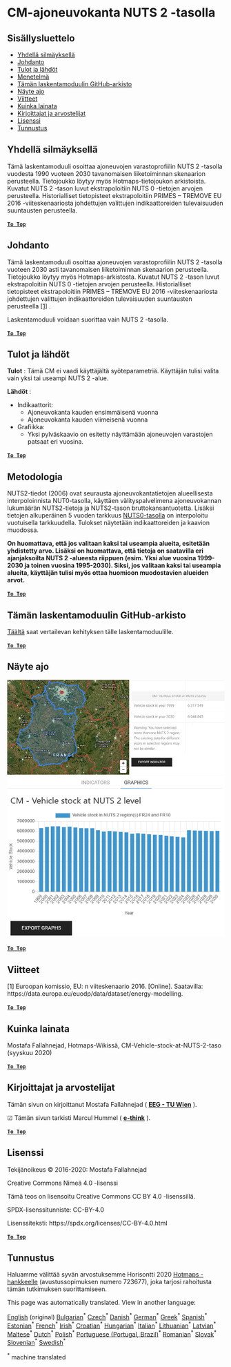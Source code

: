 <h1><a class="anchor" id="cm-vehicle-stock-at-nuts-2-level" href="#cm-vehicle-stock-at-nuts-2-level"><i class="fa fa-link"></i></a>CM-ajoneuvokanta NUTS 2 -tasolla</h1><h2><a class="anchor" id="table-of-contents" href="#table-of-contents"><i class="fa fa-link"></i></a> Sisällysluettelo</h2><ul><li> <a href="#in-a-glance">Yhdellä silmäyksellä</a></li><li> <a href="#introduction">Johdanto</a></li><li> <a href="#inputs-and-outputs">Tulot ja lähdöt</a></li><li> <a href="#method">Menetelmä</a></li><li> <a href="#github-repository-of-this-calculation-module">Tämän laskentamoduulin GitHub-arkisto</a></li><li> <a href="#sample-run">Näyte ajo</a></li><li> <a href="#references">Viitteet</a></li><li> <a href="#how-to-cite">Kuinka lainata</a></li><li> <a href="#authors-and-reviewers">Kirjoittajat ja arvostelijat</a></li><li> <a href="#license">Lisenssi</a></li><li> <a href="#acknowledgement">Tunnustus</a></li></ul><h2><a class="anchor" id="in-a-glance" href="#in-a-glance"><i class="fa fa-link"></i></a> Yhdellä silmäyksellä</h2><p> Tämä laskentamoduuli osoittaa ajoneuvojen varastoprofiilin NUTS 2 -tasolla vuodesta 1990 vuoteen 2030 tavanomaisen liiketoiminnan skenaarion perusteella. Tietojoukko löytyy myös Hotmaps-tietojoukon arkistoista. Kuvatut NUTS 2 -tason luvut ekstrapoloitiin NUTS 0 -tietojen arvojen perusteella. Historialliset tietopisteet ekstrapoloitiin PRIMES – TREMOVE EU 2016 -viiteskenaariosta johdettujen valittujen indikaattoreiden tulevaisuuden suuntausten perusteella.</p><p> <a href="#table-of-contents"><strong><code>To Top</code></strong></a></p><h2><a class="anchor" id="introduction" href="#introduction"><i class="fa fa-link"></i></a> Johdanto</h2><p> Tämä laskentamoduuli osoittaa ajoneuvojen varastoprofiilin NUTS 2 -tasolla vuoteen 2030 asti tavanomaisen liiketoiminnan skenaarion perusteella. Tietojoukko löytyy myös Hotmaps-arkistosta. Kuvatut NUTS 2 -tason luvut ekstrapoloitiin NUTS 0 -tietojen arvojen perusteella. Historialliset tietopisteet ekstrapoloitiin PRIMES – TREMOVE EU 2016 -viiteskenaariosta johdettujen valittujen indikaattoreiden tulevaisuuden suuntausten perusteella <a href="#references">[1]</a> .</p><p> Laskentamoduuli voidaan suorittaa vain NUTS 2 -tasolla.</p><p> <a href="#table-of-contents"><strong><code>To Top</code></strong></a></p><h2><a class="anchor" id="inputs-and-outputs" href="#inputs-and-outputs"><i class="fa fa-link"></i></a> Tulot ja lähdöt</h2><p> <strong>Tulot</strong> : Tämä CM ei vaadi käyttäjältä syöteparametriä. Käyttäjän tulisi valita vain yksi tai useampi NUTS 2 -alue.</p><p> <strong>Lähdöt</strong> :</p><ul><li> Indikaattorit:<ul><li> Ajoneuvokanta kauden ensimmäisenä vuonna</li><li> Ajoneuvokanta kauden viimeisenä vuonna</li></ul></li><li> Grafiikka:<ul><li> Yksi pylväskaavio on esitetty näyttämään ajoneuvojen varastojen patsaat eri vuosina.</li></ul></li></ul><p> <a href="#table-of-contents"><strong><code>To Top</code></strong></a></p><h2><a class="anchor" id="methodology" href="#methodology"><i class="fa fa-link"></i></a> Metodologia</h2><p> NUTS2-tiedot (2006) ovat seurausta ajoneuvokantatietojen alueellisesta interpoloinnista NUT0-tasolla, käyttäen välityspalvelimena ajoneuvokannan lukumäärän NUTS2-tietoja ja NUTS2-tason bruttokansantuotetta. Lisäksi tietojen alkuperäinen 5 vuoden tarkkuus <a href="https://gitlab.com/hotmaps/transport/nuts0">NUTS0-tasolla</a> on interpoloitu vuotuisella tarkkuudella. Tulokset näytetään indikaattoreiden ja kaavion muodossa.</p><p> <strong>On huomattava, että jos valitaan kaksi tai useampia alueita, esitetään yhdistetty arvo. Lisäksi on huomattava, että tietoja on saatavilla eri ajanjaksoilta NUTS 2 -alueesta riippuen (esim. Yksi alue vuosina 1999-2030 ja toinen vuosina 1995-2030). Siksi, jos valitaan kaksi tai useampia alueita, käyttäjän tulisi myös ottaa huomioon muodostavien alueiden arvot.</strong></p><p> <a href="#table-of-contents"><strong><code>To Top</code></strong></a></p><h2><a class="anchor" id="github-repository-of-this-calculation-module" href="#github-repository-of-this-calculation-module"><i class="fa fa-link"></i></a> Tämän laskentamoduulin GitHub-arkisto</h2><p> <a href="https://github.com/HotMaps/vehicle_stock/tree/develop">Täältä</a> saat vertailevan kehityksen tälle laskentamoduulille.</p><p> <a href="#table-of-contents"><strong><code>To Top</code></strong></a></p><h2><a class="anchor" id="sample-run" href="#sample-run"><i class="fa fa-link"></i></a> Näyte ajo</h2><img src="/en/CM-Vehicle-stock-at-NUTS-2-level/1.png"/><img src="/en/CM-Vehicle-stock-at-NUTS-2-level/2.png"/><p> <a href="#table-of-contents"><strong><code>To Top</code></strong></a></p><h2><a class="anchor" id="references" href="#references"><i class="fa fa-link"></i></a> Viitteet</h2><p> [1] Euroopan komissio, EU: n viiteskenaario 2016. [Online]. Saatavilla: https://data.europa.eu/euodp/data/dataset/energy-modelling.</p><p> <a href="#table-of-contents"><strong><code>To Top</code></strong></a></p><h2><a class="anchor" id="how-to-cite" href="#how-to-cite"><i class="fa fa-link"></i></a> Kuinka lainata</h2><p> Mostafa Fallahnejad, Hotmaps-Wikissä, CM-Vehicle-stock-at-NUTS-2-taso (syyskuu 2020)</p><p> <a href="#table-of-contents"><strong><code>To Top</code></strong></a></p><h2><a class="anchor" id="authors-and-reviewers" href="#authors-and-reviewers"><i class="fa fa-link"></i></a> Kirjoittajat ja arvostelijat</h2><p> Tämän sivun on kirjoittanut Mostafa Fallahnejad ( <strong><a href="https://eeg.tuwien.ac.at/">EEG - TU Wien</a></strong> ).</p><p> ☑ Tämän sivun tarkisti Marcul Hummel ( <strong><a href="https://e-think.ac.at">e-think</a></strong> ).</p><p> <a href="#table-of-contents"><strong><code>To Top</code></strong></a></p><h2><a class="anchor" id="license" href="#license"><i class="fa fa-link"></i></a> Lisenssi</h2><p> Tekijänoikeus © 2016-2020: Mostafa Fallahnejad</p><p> Creative Commons Nimeä 4.0 -lisenssi</p><p> Tämä teos on lisensoitu Creative Commons CC BY 4.0 -lisenssillä.</p><p> SPDX-lisenssitunniste: CC-BY-4.0</p><p> Lisenssiteksti: https://spdx.org/licenses/CC-BY-4.0.html</p><p> <a href="#table-of-contents"><strong><code>To Top</code></strong></a></p><h2><a class="anchor" id="acknowledgement" href="#acknowledgement"><i class="fa fa-link"></i></a> Tunnustus</h2><p> Haluamme välittää syvän arvostuksemme Horisontti 2020 <a href="https://www.hotmaps-project.eu">Hotmaps -hankkeelle</a> (avustussopimuksen numero 723677), joka tarjosi rahoitusta tämän tutkimuksen suorittamiseen.</p>
<!--- THIS IS A SUPER UNIQUE IDENTIFIER -->

This page was automatically translated. View in another language:

[English](../en/CM-Vehicle-stock-at-NUTS-2-level) (original) [Bulgarian](../bg/CM-Vehicle-stock-at-NUTS-2-level)<sup>\*</sup> [Czech](../cs/CM-Vehicle-stock-at-NUTS-2-level)<sup>\*</sup> [Danish](../da/CM-Vehicle-stock-at-NUTS-2-level)<sup>\*</sup> [German](../de/CM-Vehicle-stock-at-NUTS-2-level)<sup>\*</sup> [Greek](../el/CM-Vehicle-stock-at-NUTS-2-level)<sup>\*</sup> [Spanish](../es/CM-Vehicle-stock-at-NUTS-2-level)<sup>\*</sup> [Estonian](../et/CM-Vehicle-stock-at-NUTS-2-level)<sup>\*</sup>  [French](../fr/CM-Vehicle-stock-at-NUTS-2-level)<sup>\*</sup> [Irish](../ga/CM-Vehicle-stock-at-NUTS-2-level)<sup>\*</sup> [Croatian](../hr/CM-Vehicle-stock-at-NUTS-2-level)<sup>\*</sup> [Hungarian](../hu/CM-Vehicle-stock-at-NUTS-2-level)<sup>\*</sup> [Italian](../it/CM-Vehicle-stock-at-NUTS-2-level)<sup>\*</sup> [Lithuanian](../lt/CM-Vehicle-stock-at-NUTS-2-level)<sup>\*</sup> [Latvian](../lv/CM-Vehicle-stock-at-NUTS-2-level)<sup>\*</sup> [Maltese](../mt/CM-Vehicle-stock-at-NUTS-2-level)<sup>\*</sup> [Dutch](../nl/CM-Vehicle-stock-at-NUTS-2-level)<sup>\*</sup> [Polish](../pl/CM-Vehicle-stock-at-NUTS-2-level)<sup>\*</sup> [Portuguese (Portugal, Brazil)](../pt/CM-Vehicle-stock-at-NUTS-2-level)<sup>\*</sup> [Romanian](../ro/CM-Vehicle-stock-at-NUTS-2-level)<sup>\*</sup> [Slovak](../sk/CM-Vehicle-stock-at-NUTS-2-level)<sup>\*</sup> [Slovenian](../sl/CM-Vehicle-stock-at-NUTS-2-level)<sup>\*</sup> [Swedish](../sv/CM-Vehicle-stock-at-NUTS-2-level)<sup>\*</sup> 

<sup>\*</sup> machine translated
